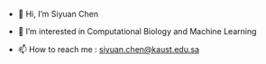 - 👋 Hi, I’m Siyuan Chen
- 👀 I’m interested in Computational Biology and Machine Learning

- 📫 How to reach me : siyuan.chen@kaust.edu.sa

<!---
frankchen121212/frankchen121212 is a ✨ special ✨ repository because its `README.md` (this file) appears on your GitHub profile.
You can click the Preview link to take a look at your changes.
--->
